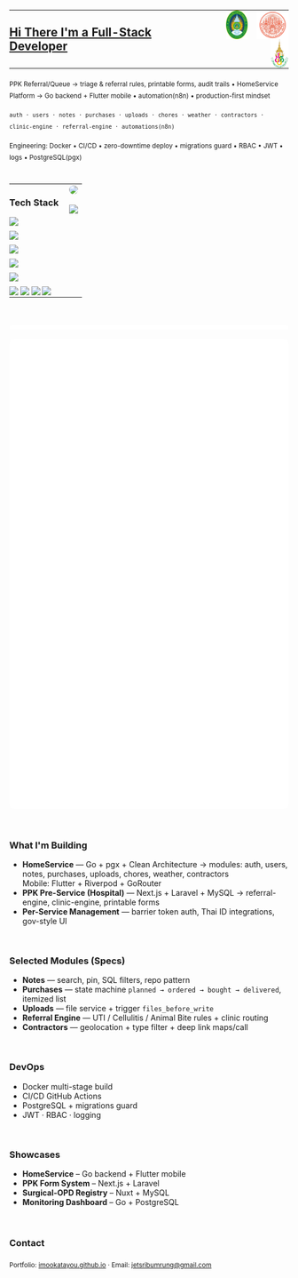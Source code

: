 <table width="100%" cellspacing="0" cellpadding="0" role="presentation" style="border-collapse:collapse;border:0;">
  <tr>
    <td valign="middle" style="width:68%;border:0;padding:0;">
      <h2 style="margin:0;"><u>Hi There I'm a Full-Stack Developer</u></h2>
    </td>
    <td valign="middle" align="right" style="width:32%;border:0;padding:0;">
      <img src="./assets/Rambhai_Barni_Rajabhat_University_Emblem.png" alt="RBRU" height="52" style="vertical-align:middle;margin-left:12px;">
      <img src="./assets/kmitllogo.png" alt="KMITL" height="52" style="vertical-align:middle;margin-left:12px;">
      <img src="./assets/logoppk.png" alt="PPK" height="52" style="vertical-align:middle;margin-left:12px;">
    </td>
  </tr>
</table>

<p><sub>PPK Referral/Queue → triage & referral rules, printable forms, audit trails • HomeService Platform → Go backend + Flutter mobile • automation(n8n) • production-first mindset</sub></p>
<p><sub><code>auth · users · notes · purchases · uploads · chores · weather · contractors · clinic-engine · referral-engine · automations(n8n)</code></sub></p>
<p><sub>Engineering: Docker • CI/CD • zero-downtime deploy • migrations guard • RBAC • JWT • logs • PostgreSQL(pgx)</sub></p>

<div style="height:12px;"></div>

<table width="100%" cellspacing="0" cellpadding="0" role="presentation" style="border-collapse:collapse;border:0;">
  <tr>
    <td valign="top" style="width:68%;border:0;padding:0;">
      <h3>Tech Stack</h3>
      <p style="margin:6px 0 0 0;">
        <img src="https://skillicons.dev/icons?i=go,php,ts,js,dart,python,c,cpp&perline=14" height="34">
      </p>
      <p style="margin:6px 0 0 0;">
        <img src="https://skillicons.dev/icons?i=react,nextjs,vue,nuxtjs,flutter,tailwind,vite&perline=14" height="34">
      </p>
      <p style="margin:6px 0 0 0;">
        <img src="https://skillicons.dev/icons?i=laravel,prisma,nodejs,express,nginx,docker,githubactions,jenkins&perline=14" height="34">
      </p>
      <p style="margin:6px 0 0 0;">
        <img src="https://skillicons.dev/icons?i=postgres,mysql,mongodb,redis,firebase,aws&perline=14" height="34">
      </p>
      <p style="margin:6px 0 0 0;">
        <img src="https://skillicons.dev/icons?i=linux,ubuntu,arch,arduino,postman&perline=14" height="34">
      </p>
      <p style="margin:6px 0 0 0;">
        <img src="https://skillicons.dev/icons?i=bash" height="34">
        <img src="https://skillicons.dev/icons?i=git" height="34">
        <img src="https://skillicons.dev/icons?i=github" height="34">
        <img src="https://skillicons.dev/icons?i=vim" height="34">
      </p>
    </td>
    <td valign="top" align="right" style="width:32%;border:0;padding-left:16px;">
      <img src="assets/makima-chainsaw-man.gif" width="240" style="border-radius:12px;max-width:100%;">
      <div style="height:10px;"></div>
      <div style="margin-top:6px;">
        <img src="https://github-readme-stats.vercel.app/api/top-langs/?username=iMookatayou&layout=compact&langs_count=8&theme=transparent&hide_border=true">
      </div>
    </td>
  </tr>
</table>

<div style="height:16px;"></div>
<p>
  <img src="./metrics-isometric.svg" style="max-width:100%;border-radius:8px;">
</p>
<p>
  <img src="./github-metrics.svg" style="max-width:100%;border-radius:8px;">
</p>

<div style="height:16px;"></div>

<h3>What I'm Building</h3>
<ul>
  <li><b>HomeService</b> — Go + pgx + Clean Architecture → modules: auth, users, notes, purchases, uploads, chores, weather, contractors<br>Mobile: Flutter + Riverpod + GoRouter</li>
  <li><b>PPK Pre-Service (Hospital)</b> — Next.js + Laravel + MySQL → referral-engine, clinic-engine, printable forms</li>
  <li><b>Per-Service Management</b> — barrier token auth, Thai ID integrations, gov-style UI</li>
</ul>

<div style="height:16px;"></div>

<h3>Selected Modules (Specs)</h3>
<ul>
  <li><b>Notes</b> — search, pin, SQL filters, repo pattern</li>
  <li><b>Purchases</b> — state machine <code>planned → ordered → bought → delivered</code>, itemized list</li>
  <li><b>Uploads</b> — file service + trigger <code>files_before_write</code></li>
  <li><b>Referral Engine</b> — UTI / Cellulitis / Animal Bite rules + clinic routing</li>
  <li><b>Contractors</b> — geolocation + type filter + deep link maps/call</li>
</ul>

<div style="height:16px;"></div>

<h3>DevOps</h3>
<ul>
  <li>Docker multi-stage build</li>
  <li>CI/CD GitHub Actions</li>
  <li>PostgreSQL + migrations guard</li>
  <li>JWT · RBAC · logging</li>
</ul>

<div style="height:16px;"></div>

<h3>Showcases</h3>
<ul>
  <li><b>HomeService</b> – Go backend + Flutter mobile</li>
  <li><b>PPK Form System</b> – Next.js + Laravel</li>
  <li><b>Surgical-OPD Registry</b> – Nuxt + MySQL</li>
  <li><b>Monitoring Dashboard</b> – Go + PostgreSQL</li>
</ul>

<div style="height:18px;"></div>

<h3>Contact</h3>
<sub>
  Portfolio: <a href="https://imookatayou.github.io">imookatayou.github.io</a> ·
  Email: <a href="mailto:jetsribumrung@gmail.com">jetsribumrung@gmail.com</a>
</sub>
